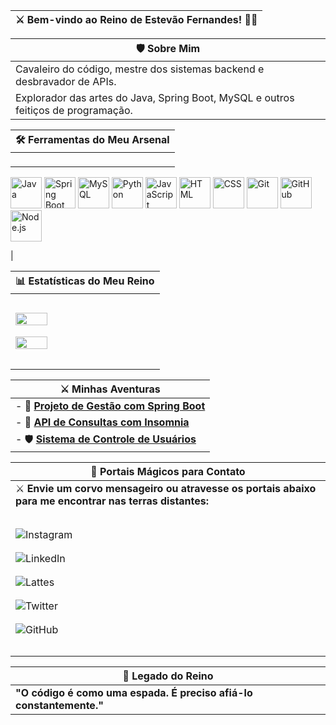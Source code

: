 | ⚔️ **Bem-vindo ao Reino de Estevão Fernandes! 🏰🐉** |
|-----------------------------------------------------|

| 🛡️ **Sobre Mim**                                                                                     |
|------------------------------------------------------------------------------------------------------|
| Cavaleiro do código, mestre dos sistemas backend e desbravador de APIs.                              |
| Explorador das artes do Java, Spring Boot, MySQL e outros feitiços de programação.                   |

| 🛠️ **Ferramentas do Meu Arsenal**                                                                    |
|------------------------------------------------------------------------------------------------------|
| <p align="center">                                                                                  
 <img src="https://cdn.jsdelivr.net/gh/devicons/devicon/icons/java/java-original.svg" width="50" height="50" alt="Java"/> 
 <img src="https://cdn.jsdelivr.net/gh/devicons/devicon/icons/spring/spring-original.svg" width="50" height="50" alt="Spring Boot"/> 
 <img src="https://cdn.jsdelivr.net/gh/devicons/devicon/icons/mysql/mysql-original.svg" width="50" height="50" alt="MySQL"/> 
 <img src="https://cdn.jsdelivr.net/gh/devicons/devicon/icons/python/python-original.svg" width="50" height="50" alt="Python"/> 
 <img src="https://cdn.jsdelivr.net/gh/devicons/devicon/icons/javascript/javascript-original.svg" width="50" height="50" alt="JavaScript"/> 
 <img src="https://cdn.jsdelivr.net/gh/devicons/devicon/icons/html5/html5-original.svg" width="50" height="50" alt="HTML"/> 
 <img src="https://cdn.jsdelivr.net/gh/devicons/devicon/icons/css3/css3-original.svg" width="50" height="50" alt="CSS"/> 
 <img src="https://cdn.jsdelivr.net/gh/devicons/devicon/icons/git/git-original.svg" width="50" height="50" alt="Git"/> 
 <img src="https://cdn.jsdelivr.net/gh/devicons/devicon/icons/github/github-original.svg" width="50" height="50" alt="GitHub"/> 
 <img src="https://cdn.jsdelivr.net/gh/devicons/devicon/icons/nodejs/nodejs-original.svg" width="50" height="50" alt="Node.js"/> 
 </p>                                                                                                 |

| 📊 **Estatísticas do Meu Reino**                                                                     |
|------------------------------------------------------------------------------------------------------|
| <p align="center">                                                                                  |
| <a href="https://github.com/EstevaoFernande744" target="_blank">                                   |
| <img src="https://github-readme-stats.vercel.app/api?username=EstevaoFernande744&show_icons=true&theme=radical" width="48%"/> |
| </a>                                                                                                |
| <a href="https://github.com/EstevaoFernande744" target="_blank">                                   |
| <img src="https://github-readme-stats.vercel.app/api/top-langs/?username=EstevaoFernande744&layout=compact&theme=radical" width="48%"/> |
| </a>                                                                                                |
| </p>                                                                                                 |

| ⚔️ **Minhas Aventuras**                                                                             |
|------------------------------------------------------------------------------------------------------|
| - 🏹 [**Projeto de Gestão com Spring Boot**](https://github.com/EstevaoFernande744/projeto-gestao-spring) |
| - 🐉 [**API de Consultas com Insomnia**](https://github.com/EstevaoFernande744/api-consultas)         |
| - 🛡️ [**Sistema de Controle de Usuários**](https://github.com/EstevaoFernande744/sistema-controle-usuarios) |

| 🐉 **Portais Mágicos para Contato**                                                                  |
|------------------------------------------------------------------------------------------------------|
| ⚔️ **Envie um corvo mensageiro ou atravesse os portais abaixo para me encontrar nas terras distantes:** |
| <p align="center">                                                                                  |
| <a href="https://www.instagram.com/estevaofernandes_/" target="_blank">                             |
| <img src="https://img.shields.io/badge/Instagram-E4405F?style=for-the-badge&logo=instagram&logoColor=white" alt="Instagram"/> |
| </a>                                                                                                |
| <a href="https://www.linkedin.com/in/estev%C3%A3o-fernandes-840a89334/" target="_blank">            |
| <img src="https://img.shields.io/badge/LinkedIn-0077B5?style=for-the-badge&logo=linkedin&logoColor=white" alt="LinkedIn"/> |
| </a>                                                                                                |
| <a href="http://lattes.cnpq.br/8405978172215447" target="_blank">                                   |
| <img src="https://img.shields.io/badge/Lattes-006699?style=for-the-badge&logo=google-scholar&logoColor=white" alt="Lattes"/> |
| </a>                                                                                                |
| <a href="https://x.com/Estevaofrnds74" target="_blank">                                             |
| <img src="https://img.shields.io/badge/Twitter-1DA1F2?style=for-the-badge&logo=twitter&logoColor=white" alt="Twitter"/> |
| </a>                                                                                                |
| <a href="https://github.com/EstevaoFernande744" target="_blank">                                    |
| <img src="https://img.shields.io/badge/GitHub-181717?style=for-the-badge&logo=github&logoColor=white" alt="GitHub"/> |
| </a>                                                                                                |
| </p>                                                                                                 |

| 🐉 **Legado do Reino**                                                                               |
|------------------------------------------------------------------------------------------------------|
| **"O código é como uma espada. É preciso afiá-lo constantemente."**                                 |
